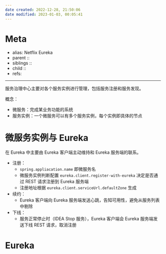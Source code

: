 ```yaml
---
date created: 2022-12-28, 21:50:06
date modified: 2023-01-03, 00:05:41
---
```


# Meta

- alias: Netflix Eureka
- parent ::
- siblings ::
- child ::
- refs:

---

服务治理中心主要对各个服务实例进行管理，包括服务注册和服务发现。

概念：

- 微服务：完成某业务功能的系统
- 服务实例：一个微服务可以有多个服务实例，每个实例即具体的节点

# 微服务实例与 Eureka

在 Eureka 中主要由 Eureka 客户端主动维持和 Eureka 服务端的联系。

- 注册：
    - `spring.appliacation.name` 即微服务名
    - 微服务实例判断配置 `eureka.client.register-with-eureka` 决定是否通过 REST 请求注册到 Eureka 服务端
    - 注册地址根据 `eureka.client.serviceUrl.defaultZone` 生成
- 续约：
    - Eureka 客户端向 Eureka 服务端发送心跳，告知可用性，避免从服务列表中剔除
- 下线：
    - 服务正常停止时（IDEA Stop 服务），Eureka 客户端会 Eureka 服务端发送下线 REST 请求，取消注册

# Eureka

